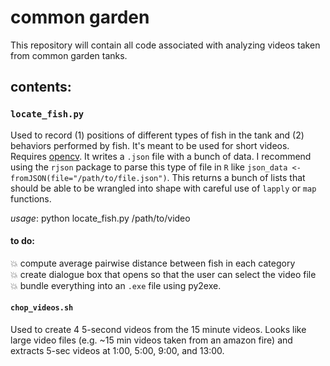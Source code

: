 # common garden

This repository will contain all code associated with analyzing videos taken from common garden tanks.

## contents:

### `locate_fish.py`
Used to record (1) positions of different types of fish in the tank and (2) behaviors performed by fish. It's meant to be used for short videos. Requires [opencv](http://opencv.org/). It writes a `.json` file with a bunch of data. I recommend using the `rjson` package to parse this type of file in `R` like `json_data <- fromJSON(file="/path/to/file.json")`. This returns a bunch of lists that should be able to be wrangled into shape with careful use of `lapply` or `map` functions.

_usage_: python locate_fish.py /path/to/video

#### to do:
:boom: compute average pairwise distance between fish in each category    
:boom: create dialogue box that opens so that the user can select the video file    
:boom: bundle everything into an `.exe` file using py2exe.    

#### `chop_videos.sh`
Used to create 4 5-second videos from the 15 minute videos. Looks like large video files (e.g. ~15 min videos taken from an amazon fire) and extracts 5-sec videos at 1:00, 5:00, 9:00, and 13:00.
